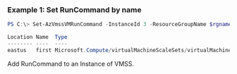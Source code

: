 ### Example 1: Set RunCommand by name
```powershell
PS C:\> Set-AzVmssVMRunCommand -InstanceId 3 -ResourceGroupName $rgname -RunCommandName "first" -VMScaleSetName $vmssname

Location Name  Type
-------- ----  ----
eastus   first Microsoft.Compute/virtualMachineScaleSets/virtualMachines/runCommands
```

Add RunCommand to an Instance of VMSS. 
